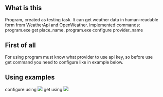 ## What is this
Program, created as testing task. It can get weather data in human-readable 
form from WeatherApi and OpenWeather. Implemented commands: program.exe get place_name,
program.exe configure provider_name

## First of all
For using program must know what provider to use api key, so before use get command you need to configure like in example below.

## Using examples
configure using ![](https://i.imgur.com/pl4YXc8.png)
get using ![](https://i.imgur.com/z9wm1aw.png)
